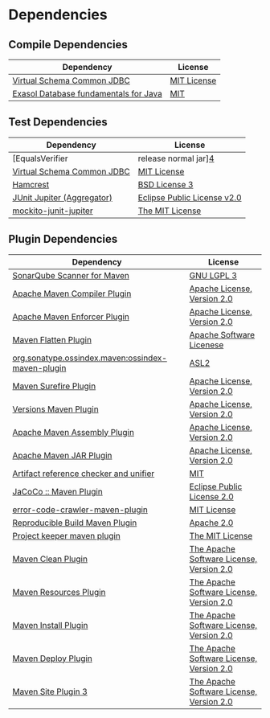 <!-- @formatter:off -->
# Dependencies

## Compile Dependencies

| Dependency                                 | License          |
| ------------------------------------------ | ---------------- |
| [Virtual Schema Common JDBC][0]            | [MIT License][1] |
| [Exasol Database fundamentals for Java][2] | [MIT][3]         |

## Test Dependencies

| Dependency                               | License                          |
| ---------------------------------------- | -------------------------------- |
| [EqualsVerifier | release normal jar][4] | [Apache License, Version 2.0][5] |
| [Virtual Schema Common JDBC][0]          | [MIT License][1]                 |
| [Hamcrest][6]                            | [BSD License 3][7]               |
| [JUnit Jupiter (Aggregator)][8]          | [Eclipse Public License v2.0][9] |
| [mockito-junit-jupiter][10]              | [The MIT License][11]            |

## Plugin Dependencies

| Dependency                                              | License                                        |
| ------------------------------------------------------- | ---------------------------------------------- |
| [SonarQube Scanner for Maven][12]                       | [GNU LGPL 3][13]                               |
| [Apache Maven Compiler Plugin][14]                      | [Apache License, Version 2.0][5]               |
| [Apache Maven Enforcer Plugin][15]                      | [Apache License, Version 2.0][5]               |
| [Maven Flatten Plugin][16]                              | [Apache Software Licenese][17]                 |
| [org.sonatype.ossindex.maven:ossindex-maven-plugin][18] | [ASL2][17]                                     |
| [Maven Surefire Plugin][19]                             | [Apache License, Version 2.0][5]               |
| [Versions Maven Plugin][20]                             | [Apache License, Version 2.0][5]               |
| [Apache Maven Assembly Plugin][21]                      | [Apache License, Version 2.0][5]               |
| [Apache Maven JAR Plugin][22]                           | [Apache License, Version 2.0][5]               |
| [Artifact reference checker and unifier][23]            | [MIT][3]                                       |
| [JaCoCo :: Maven Plugin][24]                            | [Eclipse Public License 2.0][25]               |
| [error-code-crawler-maven-plugin][26]                   | [MIT License][27]                              |
| [Reproducible Build Maven Plugin][28]                   | [Apache 2.0][17]                               |
| [Project keeper maven plugin][29]                       | [The MIT License][30]                          |
| [Maven Clean Plugin][31]                                | [The Apache Software License, Version 2.0][17] |
| [Maven Resources Plugin][32]                            | [The Apache Software License, Version 2.0][17] |
| [Maven Install Plugin][33]                              | [The Apache Software License, Version 2.0][17] |
| [Maven Deploy Plugin][34]                               | [The Apache Software License, Version 2.0][17] |
| [Maven Site Plugin 3][35]                               | [The Apache Software License, Version 2.0][17] |

[0]: https://github.com/exasol/virtual-schema-common-jdbc/
[1]: https://github.com/exasol/virtual-schema-common-jdbc/blob/main/LICENSE
[2]: https://github.com/exasol/db-fundamentals-java
[3]: https://opensource.org/licenses/MIT
[4]: https://www.jqno.nl/equalsverifier
[5]: https://www.apache.org/licenses/LICENSE-2.0.txt
[6]: http://hamcrest.org/JavaHamcrest/
[7]: http://opensource.org/licenses/BSD-3-Clause
[8]: https://junit.org/junit5/
[9]: https://www.eclipse.org/legal/epl-v20.html
[10]: https://github.com/mockito/mockito
[11]: https://github.com/mockito/mockito/blob/main/LICENSE
[12]: http://sonarsource.github.io/sonar-scanner-maven/
[13]: http://www.gnu.org/licenses/lgpl.txt
[14]: https://maven.apache.org/plugins/maven-compiler-plugin/
[15]: https://maven.apache.org/enforcer/maven-enforcer-plugin/
[16]: https://www.mojohaus.org/flatten-maven-plugin/
[17]: http://www.apache.org/licenses/LICENSE-2.0.txt
[18]: https://sonatype.github.io/ossindex-maven/maven-plugin/
[19]: https://maven.apache.org/surefire/maven-surefire-plugin/
[20]: http://www.mojohaus.org/versions-maven-plugin/
[21]: https://maven.apache.org/plugins/maven-assembly-plugin/
[22]: https://maven.apache.org/plugins/maven-jar-plugin/
[23]: https://github.com/exasol/artifact-reference-checker-maven-plugin
[24]: https://www.jacoco.org/jacoco/trunk/doc/maven.html
[25]: https://www.eclipse.org/legal/epl-2.0/
[26]: https://github.com/exasol/error-code-crawler-maven-plugin/
[27]: https://github.com/exasol/error-code-crawler-maven-plugin/blob/main/LICENSE
[28]: http://zlika.github.io/reproducible-build-maven-plugin
[29]: https://github.com/exasol/project-keeper/
[30]: https://github.com/exasol/project-keeper/blob/main/LICENSE
[31]: http://maven.apache.org/plugins/maven-clean-plugin/
[32]: http://maven.apache.org/plugins/maven-resources-plugin/
[33]: http://maven.apache.org/plugins/maven-install-plugin/
[34]: http://maven.apache.org/plugins/maven-deploy-plugin/
[35]: http://maven.apache.org/plugins/maven-site-plugin/
